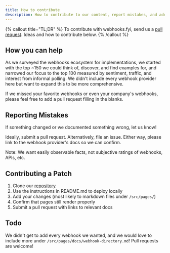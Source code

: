 ```yaml
---
title: How to contribute
description: How to contribute to our content, report mistakes, and add vendors to the webhook directory
---
```


{% callout title="TL;DR" %}
To contribute with webhooks.fyi, send us a [pull request](https://github.com/ngrok/webhooks.fyi). Ideas and how to contribute below.
{% /callout %}

## How you can help

As we surveyed the webhooks ecosystem for implementations, we started with the top ~150 we could think of, discover, and find examples for, and narrowed our focus to the top 100 measured by sentiment, traffic, and interest from informal polling. We didn't include every webhook provider here but want to expand this to be more comprehensive.

If we missed your favorite webhooks or even your company's webhooks, please feel free to add a pull request filling in the blanks.

## Reporting Mistakes

If something changed or we documented something wrong, let us know!

Ideally, submit a pull request. Alternatively, file an issue. Either way, please link to the webhook provider's docs so we can confirm.

Note: We want easily observable facts, not subjective ratings of webhooks, APIs, etc.

## Contributing a Patch

1. Clone our [repository](https://github.com/ngrok/webhooks.fyi)
1. Use the instructions in README.md to deploy locally
1. Add your changes (most likely to markdown files under `/src/pages/`)
1. Confirm that pages still render properly
1. Submit a pull request with links to relevant docs

## Todo

We didn't get to add every webhook we wanted, and we would love to include more under `/src/pages/docs/webhook-directory.md`! 
Pull requests are welcome!